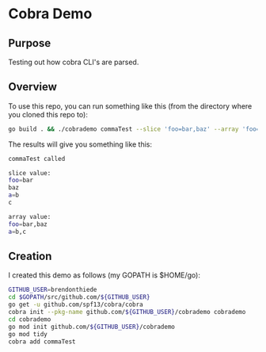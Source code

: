 # Cobra Demo

## Purpose

Testing out how cobra CLI's are parsed.

## Overview

To use this repo, you can run something like this (from the directory where you cloned this repo to):

```bash
go build . && ./cobrademo commaTest --slice 'foo=bar,baz' --array 'foo=bar,baz' --slice 'a=b,c' --array 'a=b,c'
```

The results will give you something like this:

```bash
commaTest called

slice value:
foo=bar
baz
a=b
c

array value:
foo=bar,baz
a=b,c
```

## Creation

I created this demo as follows (my GOPATH is $HOME/go):

```bash
GITHUB_USER=brendonthiede
cd $GOPATH/src/github.com/${GITHUB_USER}
go get -u github.com/spf13/cobra/cobra
cobra init --pkg-name github.com/${GITHUB_USER}/cobrademo cobrademo
cd cobrademo
go mod init github.com/${GITHUB_USER}/cobrademo
go mod tidy
cobra add commaTest
```
